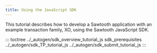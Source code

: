 ```yaml
---
title: Using the JavaScript SDK
---
```


This tutorial describes how to develop a Sawtooth application with an
example transaction family, XO, using the Sawtooth JavaScript SDK.

::: toctree
../\_autogen/sdk_overview_tutorial_js sdk_prerequisites
../\_autogen/sdk_TP_tutorial_js ../\_autogen/sdk_submit_tutorial_js
:::

<!--
  Licensed under Creative Commons Attribution 4.0 International License
  https://creativecommons.org/licenses/by/4.0/
-->
